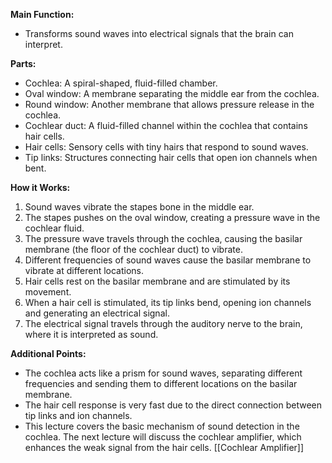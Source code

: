 
**Main Function:**

- Transforms sound waves into electrical signals that the brain can interpret.

**Parts:**

- Cochlea: A spiral-shaped, fluid-filled chamber.
- Oval window: A membrane separating the middle ear from the cochlea.
- Round window: Another membrane that allows pressure release in the cochlea.
- Cochlear duct: A fluid-filled channel within the cochlea that contains hair cells.
- Hair cells: Sensory cells with tiny hairs that respond to sound waves.
- Tip links: Structures connecting hair cells that open ion channels when bent.

**How it Works:**

1. Sound waves vibrate the stapes bone in the middle ear.
2. The stapes pushes on the oval window, creating a pressure wave in the cochlear fluid.
3. The pressure wave travels through the cochlea, causing the basilar membrane (the floor of the cochlear duct) to vibrate.
4. Different frequencies of sound waves cause the basilar membrane to vibrate at different locations.
5. Hair cells rest on the basilar membrane and are stimulated by its movement.
6. When a hair cell is stimulated, its tip links bend, opening ion channels and generating an electrical signal.
7. The electrical signal travels through the auditory nerve to the brain, where it is interpreted as sound.

**Additional Points:**

- The cochlea acts like a prism for sound waves, separating different frequencies and sending them to different locations on the basilar membrane.
- The hair cell response is very fast due to the direct connection between tip links and ion channels.
- This lecture covers the basic mechanism of sound detection in the cochlea. The next lecture will discuss the cochlear amplifier, which enhances the weak signal from the hair cells.
[[Cochlear Amplifier]]